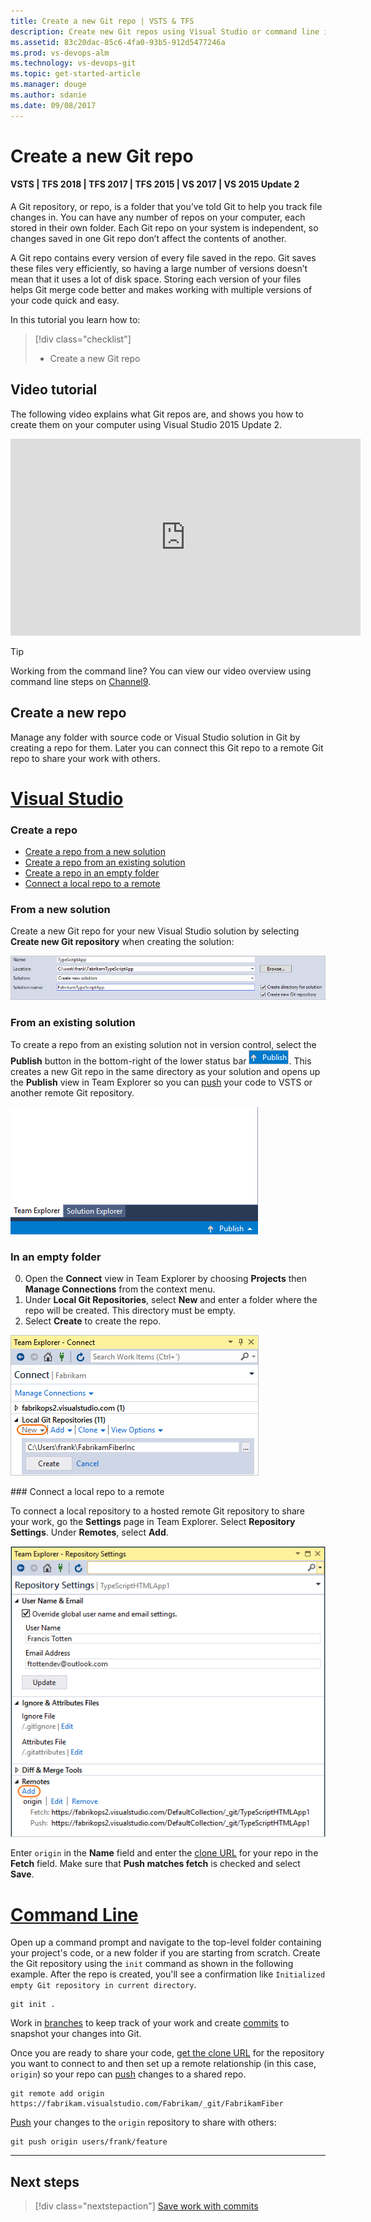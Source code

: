 ```yaml
---
title: Create a new Git repo | VSTS & TFS
description: Create new Git repos using Visual Studio or command line init 
ms.assetid: 83c20dac-85c6-4fa0-93b5-912d5477246a
ms.prod: vs-devops-alm
ms.technology: vs-devops-git 
ms.topic: get-started-article
ms.manager: douge
ms.author: sdanie
ms.date: 09/08/2017
---
```


#  Create a new Git repo

#### VSTS | TFS 2018 | TFS 2017 | TFS 2015 | VS 2017 | VS 2015 Update 2

A Git repository, or repo, is a folder that you’ve told Git to help you track file changes in. 
You can have any number of repos on your computer, each stored in their own folder. 
Each Git repo on your system is independent, so changes saved in one Git repo don’t affect the contents of another.

A Git repo contains every version of every file saved in the repo. Git saves these files very efficiently, so having a large number of versions doesn’t mean that it uses a lot of disk space.
Storing each version of your files helps Git merge code better and makes working with multiple versions of your code quick and easy.

In this tutorial you learn how to:

> [!div class="checklist"]
> * Create a new Git repo

## Video tutorial

The following video explains what Git repos are, and shows you how to create them on your computer using Visual Studio 2015 Update 2.

<iframe src="https://channel9.msdn.com/series/Team-Services-Git-Tutorial/Git-Tutorial-Create-a-Git-repo-in-Visual-Studio-2015/player" width="560" height="315" allowFullScreen frameBorder="0"></iframe>

>[!TIP]
> Working from the command line? You can view our video overview using command line steps on [Channel9](https://channel9.msdn.com/series/Team-Services-Git-Tutorial/Git-Tutorial-Create-a-repo-from-the-command-line).

## Create a new repo

Manage any folder with source code or Visual Studio solution in Git by creating a repo for them. 
Later you can connect this Git repo to a remote Git repo to share your work with others. 

# [Visual Studio](#tab/visual-studio)

### Create a repo 

* [Create a repo from a new solution](#from-a-new-solution)
* [Create a repo from an existing solution](#from-an-existing-solution)
* [Create a repo in an empty folder](#in-an-empty-folder)
* [Connect a local repo to a remote](#connect-a-local-repo-to-a-remote)

### From a new solution

Create a new Git repo for your new Visual Studio solution by selecting **Create new Git repository** when creating the solution:
   
![Select Create new Git reposistory when creating a new solution](_img/vscreategitrepo.png) 

### From an existing solution

To create a repo from an existing solution not in version control, select the **Publish** button in the bottom-right of the lower status bar ![Visual Studio publish button](../_img/share-your-code-in-git-vs/publish_status_bar.png).
This creates a new Git repo in the same directory as your solution and opens up the **Publish** view in Team Explorer so you can [push](pushing.md) your code to VSTS or 
another remote Git repository.

![Publishing a solution to a new remote Git repository in Visual Studio Team Explorer](_img/vspublish.gif)

### In an empty folder

0. Open the **Connect** view in Team Explorer by choosing **Projects** then **Manage Connections** from the context menu. 
0. Under **Local Git Repositories**, select **New** and enter a folder where the repo will be created. This directory must be empty.  
0. Select **Create** to create the repo.

  ![Creating a new local Git repository in Visual Studio Team Explorer](_img/CreateNewRepoVS.png)</ol>

<a name="remotes" />
### Connect a local repo to a remote

To connect a local repository to a hosted remote Git repository to share your work, go the **Settings** page in Team Explorer. Select **Repository Settings**.
Under **Remotes**, select **Add**.    

![Add a remote for a repo in Visual Studio Team Explorer](_img/add_remote_vs.png)

Enter `origin` in the **Name** field and enter the [clone URL](clone.md#clone_url) for your repo in the **Fetch** field. 
Make sure that **Push matches fetch** is checked and select **Save**. 

# [Command Line](#tab/command-line)

Open up a command prompt and navigate to the top-level folder containing your project's code, or a new folder if you are starting from scratch. 
Create the Git repository using the `init` command as shown in the following example. After the repo is created, you'll see a confirmation like `Initialized empty Git repository in current directory`. 

```
git init .
```

Work in [branches](branches.md) to keep track of your work and create [commits](commits.md) to snapshot your changes into Git.   

Once you are ready to share your code, [get the clone URL](clone.md#clone_url) for the repository you want to connect to and then set up a remote relationship (in this case, `origin`) so your repo 
can [push](pushing.md) changes to a shared repo.

```
git remote add origin https://fabrikam.visualstudio.com/Fabrikam/_git/FabrikamFiber
```

[Push](pushing.md) your changes to the `origin` repository to share with others:

```
git push origin users/frank/feature
```

---

## Next steps

> [!div class="nextstepaction"]
> [Save work with commits](commits.md)